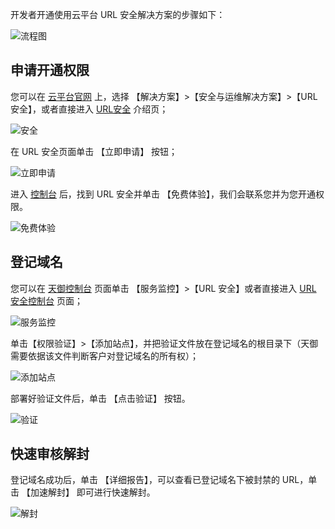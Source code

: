 开发者开通使用云平台 URL 安全解决方案的步骤如下：

![流程图](http://imgcache.tcecqpoc.fsphere.cn/image/mc.qcloudimg.com/static/img/8945a66e719958117b0824d51febb59b/image.png)

## 申请开通权限
您可以在 [云平台官网](/) 上，选择 【解决方案】>【安全与运维解决方案】>【URL 安全】，或者直接进入  [URL安全](/solution/wechat-url) 介绍页；

![安全](http://imgcache.tcecqpoc.fsphere.cn/image/mc.qcloudimg.com/static/img/0d661836902f4f429ccf5c40e7bfb7f8/image.png)

在 URL 安全页面单击 【立即申请】 按钮；

![立即申请](http://imgcache.tcecqpoc.fsphere.cn/image/mc.qcloudimg.com/static/img/bc84f60d7bf898ec61d2fa1badfd5504/image.png)

进入 [控制台](http://console.tcecqpoc.fsphere.cn/tianyu/overview) 后，找到 URL 安全并单击 【免费体验】，我们会联系您并为您开通权限。

![免费体验](http://imgcache.tcecqpoc.fsphere.cn/image/mc.qcloudimg.com/static/img/0150e712896f274dda375d7508b81823/image.png)

## 登记域名
您可以在 [天御控制台](http://console.tcecqpoc.fsphere.cn/tianyu/overview) 页面单击 【服务监控】>【URL 安全】或者直接进入  [URL 安全控制台](http://console.tcecqpoc.fsphere.cn/tianyu/service/url) 页面；

![服务监控](http://imgcache.tcecqpoc.fsphere.cn/image/mc.qcloudimg.com/static/img/74af9255b8e7f9febc64dc69f229f935/image.png)

单击【权限验证】>【添加站点】，并把验证文件放在登记域名的根目录下（天御需要依据该文件判断客户对登记域名的所有权）；

![添加站点](http://imgcache.tcecqpoc.fsphere.cn/image/mc.qcloudimg.com/static/img/79e9ce3b682a2d26a7281bd096736355/image.png)

部署好验证文件后，单击 【点击验证】 按钮。

![验证](http://imgcache.tcecqpoc.fsphere.cn/image/mc.qcloudimg.com/static/img/f2d1b8540c160a3af369e91827c4c0fb/image.png)

## 快速审核解封
登记域名成功后，单击 【详细报告】，可以查看已登记域名下被封禁的 URL，单击 【加速解封】 即可进行快速解封。

![解封](http://imgcache.tcecqpoc.fsphere.cn/image/mc.qcloudimg.com/static/img/4bcbecabd0644ed6c2a48b5ed20a912c/image.png)
